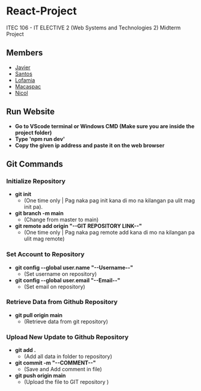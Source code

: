 # React-Project

ITEC 106 - IT ELECTIVE 2 (Web Systems and Technologies 2)
Midterm Project

## Members

* [Javier](https://github.com/jjharvey00)
* [Santos](https://github.com/Rodney22-blimp)
* [Lofamia](https://github.com/karinaonly)
* [Macaspac](https://github.com/JPMacaspac)
* [Nicol](https://github.com/6nix)

## Run Website

* **Go to VScode terminal or Windows CMD (Make sure you are inside the project folder)**
* **Type 'npm run dev'**
* **Copy the given ip address and paste it on the web browser**

## Git Commands

### Initialize Repository

* **git init**
    * (One time only | Pag naka pag init kana di mo na kilangan pa ulit mag init pa).
* **git branch -m main**
    * (Change from master to main)
* **git remote add origin "--GIT REPOSITORY LINK--"**
    * (One time only | Pag naka pag remote add kana di mo na kilangan pa ulit mag remote)

### Set Account to Repository

* **git config --global user.name "--Username--"**
    * (Set username on repository)
* **git config --global user.email "--Email--"**
    * (Set email on repository)

### Retrieve Data from Github Repository

* **git pull origin main**
    * (Retrieve data from git repository)
      
### Upload New Update to Github Repository

* **git add .**
    * (Add all data in folder to repository)
* **git commit -m "--COMMENT--"**
    * (Save and Add comment in file)
* **git push origin main**
    * (Upload the file to GIT repository )
